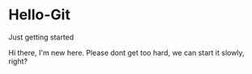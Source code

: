 # Hello-Git
Just getting started


Hi there, I'm new here. 
Please dont get too hard, we can start it slowly, right?

